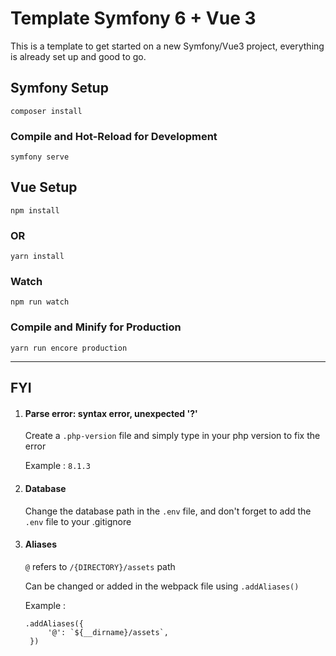 # Template Symfony 6 + Vue 3

   This is a template to get started on a new Symfony/Vue3 project, everything is already set up and good to go.

## Symfony Setup

```symfony
composer install
```

### Compile and Hot-Reload for Development

```symfony
symfony serve
```

## Vue Setup

```vue
npm install
```

### OR

```vue
yarn install
```

### Watch

```vue
npm run watch
```

### Compile and Minify for Production

```vue
yarn run encore production
```

---

## FYI

1. #### Parse error: syntax error, unexpected '?'

   Create a ` .php-version ` file and simply type in your php version to fix the error

   Example : ` 8.1.3 `

2. #### Database

   Change the database path in the ` .env ` file, and don't forget to add the ` .env ` file to your .gitignore

3. #### Aliases

   ` @ ` refers to ` /{DIRECTORY}/assets ` path
   
   Can be changed or added in the webpack file using `.addAliases()`
   
   Example : 
   ```
   .addAliases({
        '@': `${__dirname}/assets`,
    })
    ```
